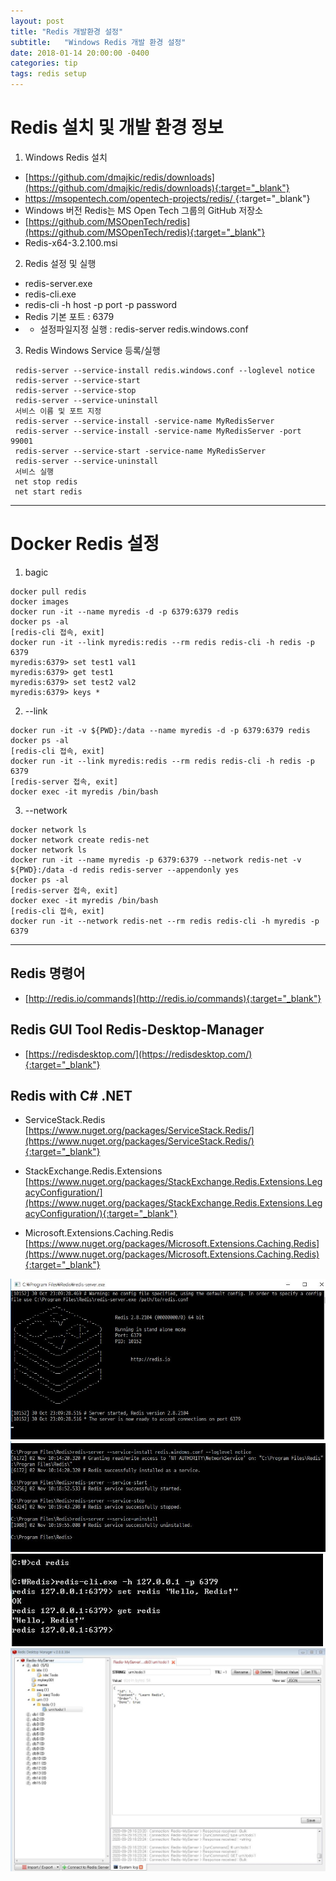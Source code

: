 ```yaml
---
layout: post
title: "Redis 개발환경 설정"
subtitle:   "Windows Redis 개발 환경 설정"
date: 2018-01-14 20:00:00 -0400
categories: tip
tags: redis setup
---
```


# Redis 설치 및 개발 환경 정보
1. Windows Redis 설치
- [https://github.com/dmajkic/redis/downloads](https://github.com/dmajkic/redis/downloads){:target="_blank"}
- [https://msopentech.com/opentech-projects/redis/ ](https://msopentech.com/opentech-projects/redis/ ){:target="_blank"}
- Windows 버전 Redis는 MS Open Tech 그룹의 GitHub 저장소
- [https://github.com/MSOpenTech/redis](https://github.com/MSOpenTech/redis){:target="_blank"}
- Redis-x64-3.2.100.msi

2. Redis 설정 및 실행
- redis-server.exe
- redis-cli.exe
- redis-cli -h host -p port -p password
- Redis 기본 포트 : 6379
- * 설정파일지정 실행 : redis-server redis.windows.conf

3. Redis Windows Service 등록/실행
```
 redis-server --service-install redis.windows.conf --loglevel notice
 redis-server --service-start
 redis-server --service-stop
 redis-server --service-uninstall
 서비스 이름 및 포트 지정
 redis-server --service-install -service-name MyRedisServer
 redis-server --service-install -service-name MyRedisServer -port 99001
 redis-server --service-start -service-name MyRedisServer
 redis-server --service-uninstall
 서비스 실행
 net stop redis
 net start redis
```

***
# Docker Redis 설정
1. bagic
```
docker pull redis
docker images
docker run -it --name myredis -d -p 6379:6379 redis
docker ps -al
[redis-cli 접속, exit]  
docker run -it --link myredis:redis --rm redis redis-cli -h redis -p 6379    
myredis:6379> set test1 val1
myredis:6379> get test1
myredis:6379> set test2 val2
myredis:6379> keys *
```

2. --link 
```
docker run -it -v ${PWD}:/data --name myredis -d -p 6379:6379 redis 
docker ps -al
[redis-cli 접속, exit]  
docker run -it --link myredis:redis --rm redis redis-cli -h redis -p 6379    
[redis-server 접속, exit]  
docker exec -it myredis /bin/bash
```

3. --network
```
docker network ls
docker network create redis-net
docker network ls
docker run -it --name myredis -p 6379:6379 --network redis-net -v ${PWD}:/data -d redis redis-server --appendonly yes
docker ps -al
[redis-server 접속, exit]  
docker exec -it myredis /bin/bash
[redis-cli 접속, exit]  
docker run -it --network redis-net --rm redis redis-cli -h myredis -p 6379
```
***

## Redis 명령어
- [http://redis.io/commands](http://redis.io/commands){:target="_blank"}

## Redis GUI Tool Redis-Desktop-Manager
- [https://redisdesktop.com/](https://redisdesktop.com/){:target="_blank"}

## Redis with C# .NET  
- ServiceStack.Redis
  [https://www.nuget.org/packages/ServiceStack.Redis/](https://www.nuget.org/packages/ServiceStack.Redis/){:target="_blank"}
- StackExchange.Redis.Extensions
  [https://www.nuget.org/packages/StackExchange.Redis.Extensions.LegacyConfiguration/](https://www.nuget.org/packages/StackExchange.Redis.Extensions.LegacyConfiguration/){:target="_blank"}
  
- Microsoft.Extensions.Caching.Redis
  [https://www.nuget.org/packages/Microsoft.Extensions.Caching.Redis](https://www.nuget.org/packages/Microsoft.Extensions.Caching.Redis){:target="_blank"}


![img1](/assets/img/post/redis/img1.jpg)
![img2](/assets/img/post/redis/img2.jpg)
![img3](/assets/img/post/redis/img3.jpg)
![img4](/assets/img/post/redis/img4.jpg)